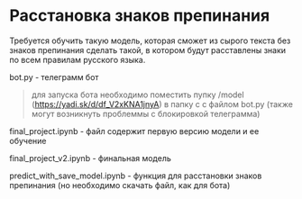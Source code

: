 # Расстановка знаков препинания

Требуется обучить такую модель, которая сможет из сырого текста без знаков препинания сделать такой, в котором будут расставлены знаки по всем правилам русского языка.

bot.py - телеграмм бот 
>для запуска бота необходимо поместить пупку /model (https://yadi.sk/d/df_V2xKNA1jnyA) в папку с с файлом bot.py (также могут возникнуть проблеммы с блокировкой телеграмма)

final_project.ipynb - файл содержит первую версию модели и ее обучение

final_project_v2.ipynb - финальная модель

predict_with_save_model.ipynb - функция для расстановки знаков препинания (но необходимо скачать файл, как для бота)
